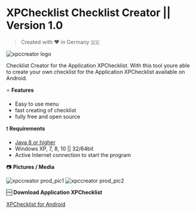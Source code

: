 # XPChecklist Checklist Creator || Version 1.0

> Created with :heart: in Germany :de:

![xpccreator logo](https://i.imgur.com/fBL5WBJ.jpg)

Checklist Creator for the Application XPChecklist. With this tool youre able to create your own checklist for the Application XPChecklist available on Android.


:star: **Features**

- Easy to use menu
- fast creating of checklist
- fully free and open source

:exclamation: **Requirements**

- [Java 8 or higher](https://java.com/de/download/)
- Windows XP, 7, 8, 10 || 32/64bit
- Active Internet connection to start the program

:camera: **Pictures / Media**

![xpccreator prod_pic1](https://i.imgur.com/AopnZFR.jpg)
![xpccreator prod_pic2](https://i.imgur.com/TiBgCTR.jpg)



:free: **Download Application XPChecklist**

[XPChecklist for Android](https://play.google.com/)
